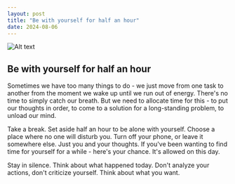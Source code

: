 ```yaml
---
layout: post
title: "Be with yourself for half an hour"
date: 2024-08-06
---
```


![Alt text](/assets/images/06.jpg)

## Be with yourself for half an hour

Sometimes we have too many things to do - we just move from one task to another from the moment we wake up until we run out of energy. There's no time to simply catch our breath. But we need to allocate time for this - to put our thoughts in order, to come to a solution for a long-standing problem, to unload our mind.

Take a break. Set aside half an hour to be alone with yourself. Choose a place where no one will disturb you. Turn off your phone, or leave it somewhere else. Just you and your thoughts. If you've been wanting to find time for yourself for a while - here's your chance. It's allowed on this day.

Stay in silence. Think about what happened today. Don't analyze your actions, don't criticize yourself. Think about what you want.